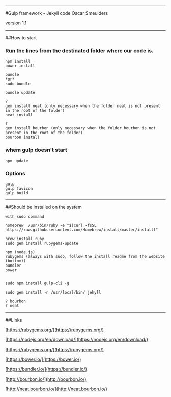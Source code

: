 ***
#Gulp framework - Jekyll code
Oscar Smeulders

version 1.1

***
##How to start

### Run the lines from the destinated folder where our code is.
	npm install
	bower install
	
	bundle
	*or*
	sudo bundle
	
	bundle update
	
	?
	gem install neat (only necessary when the folder neat is not present in the root of the folder)
	neat install

	?
	gem install bourbon (only necessary when the folder bourbon is not present in the root of the folder)
	bourbon install
	
### whem gulp doesn't start
	npm update

### Options

    gulp
    gulp favicon
    gulp build

***
##Should be installed on the system
	
	with sudo command
	
	homebrew  /usr/bin/ruby -e "$(curl -fsSL https://raw.githubusercontent.com/Homebrew/install/master/install)"

	brew install ruby
	sudo gem install rubygems-update
	
	npm (node.js)
	rubygems (always with sudo, follow the install readme from the website (bottom))
	bundler
	bower
	
		
	sudo npm install gulp-cli -g

	sudo gem install -n /usr/local/bin/ jekyll	
	
	? bourbon
	? neat

***
##Links

[https://rubygems.org/](https://rubygems.org/)

[https://nodejs.org/en/download/](https://nodejs.org/en/download/)

[https://rubygems.org/](https://rubygems.org/)

[https://bower.io/](https://bower.io/)

[https://bundler.io/](https://bundler.io/)

[http://bourbon.io/](http://bourbon.io/)

[http://neat.bourbon.io/](http://neat.bourbon.io/)